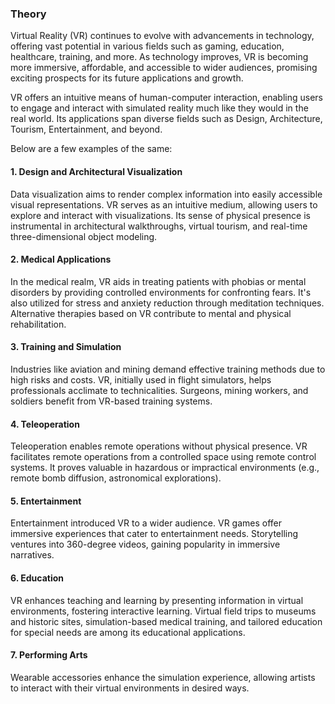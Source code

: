 ### Theory

Virtual Reality (VR) continues to evolve with advancements in technology, offering vast potential in various fields such as gaming, education, healthcare, training, and more. As technology improves, VR is becoming more immersive, affordable, and accessible to wider audiences, promising exciting prospects for its future applications and growth.

VR offers an intuitive means of human-computer interaction, enabling users to engage and interact with simulated reality much like they would in the real world. Its applications span diverse fields such as Design, Architecture, Tourism, Entertainment, and beyond.

Below are a few examples of the same: 

#### 1. Design and Architectural Visualization
Data visualization aims to render complex information into easily accessible visual representations. VR serves as an intuitive medium, allowing users to explore and interact with visualizations. Its sense of physical presence is instrumental in architectural walkthroughs, virtual tourism, and real-time three-dimensional object modeling.

#### 2. Medical Applications
In the medical realm, VR aids in treating patients with phobias or mental disorders by providing controlled environments for confronting fears. It's also utilized for stress and anxiety reduction through meditation techniques. Alternative therapies based on VR contribute to mental and physical rehabilitation.

#### 3. Training and Simulation
Industries like aviation and mining demand effective training methods due to high risks and costs. VR, initially used in flight simulators, helps professionals acclimate to technicalities. Surgeons, mining workers, and soldiers benefit from VR-based training systems.

#### 4. Teleoperation
Teleoperation enables remote operations without physical presence. VR facilitates remote operations from a controlled space using remote control systems. It proves valuable in hazardous or impractical environments (e.g., remote bomb diffusion, astronomical explorations).

#### 5. Entertainment
Entertainment introduced VR to a wider audience. VR games offer immersive experiences that cater to entertainment needs. Storytelling ventures into 360-degree videos, gaining popularity in immersive narratives.

#### 6. Education
VR enhances teaching and learning by presenting information in virtual environments, fostering interactive learning. Virtual field trips to museums and historic sites, simulation-based medical training, and tailored education for special needs are among its educational applications.

#### 7. Performing Arts
Wearable accessories enhance the simulation experience, allowing artists to interact with their virtual environments in desired ways.

